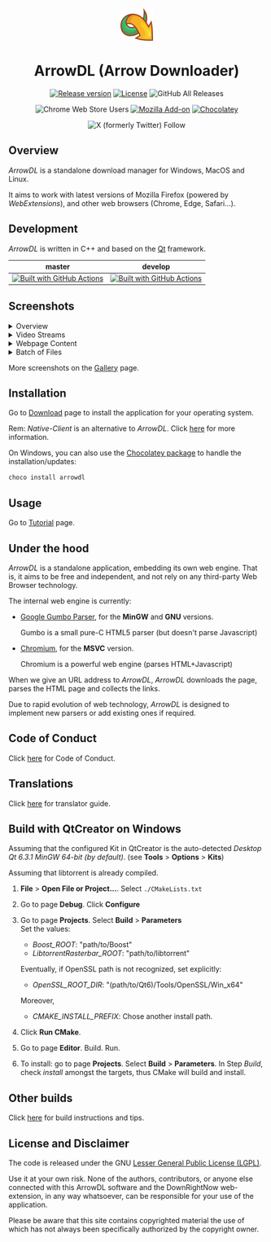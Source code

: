 <div align="center">
     
[![ArrowDL](./src/resources/logo/icon64.png)](#readme)

# ArrowDL (Arrow Downloader)

[![Release version](https://img.shields.io/github/v/release/setvisible/arrowdl?style=for-the-badge)](../../releases/latest)
[![License](https://img.shields.io/github/license/setvisible/arrowdl.svg?style=for-the-badge)](LICENSE) 
![GitHub All Releases](https://img.shields.io/github/downloads/setvisible/ArrowDL/total?style=for-the-badge)

![Chrome Web Store Users](https://img.shields.io/chrome-web-store/users/modofbhnhlagjmejdbalnijgncppjeio?style=for-the-badge&label=users&logo=google&logoColor=white)
[![Mozilla Add-on](https://img.shields.io/amo/users/arrow-dl?style=for-the-badge&label=users&logo=mozilla&logoColor=white)](https://addons.mozilla.org/firefox/addon/arrow-dl/ "Mozilla Firefox Add-on")
[![Chocolatey](https://img.shields.io/chocolatey/dt/arrowdl?style=for-the-badge&label=chocolatey%20package)](https://community.chocolatey.org/packages/arrowdl)

![X (formerly Twitter) Follow](https://img.shields.io/twitter/follow/ArrowDLApp?style=for-the-badge&logo=x&label=Follow&logoColor=white)

</div>

## Overview

*ArrowDL* is a standalone download manager for Windows, MacOS and Linux. 

It aims to work with latest versions of Mozilla Firefox (powered by *WebExtensions*), and other web browsers (Chrome, Edge, Safari...). 


## Development

*ArrowDL* is written in C++ and based on the [Qt](https://www.qt.io/ "https://www.qt.io/") framework.

| master | develop |
|---------|-----------|
| [![Built with GitHub Actions](https://github.com/setvisible/ArrowDL/actions/workflows/deployment.yml/badge.svg?style=for-the-badge&branch=master)](https://github.com/setvisible/ArrowDL/actions "Go to GitHub Actions") | [![Built with GitHub Actions](https://github.com/setvisible/arrowdl/actions/workflows/deployment.yml/badge.svg?style=for-the-badge&branch=develop)](https://github.com/setvisible/ArrowDL/actions "Go to GitHub Actions") |


## Screenshots

<details>
<summary>Overview</summary>

![ArrowDL](./screenshots/screenshot.png)

</details>
<details>
<summary>Video Streams</summary>

![Video Download](./screenshots/anim_youtube.gif)

</details>
<details>
<summary>Webpage Content</summary>

![WebPage](./screenshots/anim_01.gif)

</details>
<details>
<summary>Batch of Files</summary>

![Batch](./screenshots/anim_02.gif)

</details>

More screenshots on the [Gallery](https://www.arrow-dl.com/ArrowDL/category/screenshots.html "Go to Screenshots page") page.


## Installation

Go to [Download](https://www.arrow-dl.com/ArrowDL/category/download.html) page to install the application for your operating system.

Rem: *Native-Client* is an alternative to *ArrowDL*. Click [here](NativeClient.md "NativeClient.md") for more information.

On Windows, you can also use the [Chocolatey package](https://community.chocolatey.org/packages/arrowdl) to handle the installation/updates:
```powershell
choco install arrowdl
```

## Usage

Go to [Tutorial](https://www.arrow-dl.com/ArrowDL/category/tutorial.html) page.

## Under the hood

*ArrowDL* is a standalone application, embedding its own web engine. That is, it aims to be free and independent, and not rely on any third-party Web Browser technology.

The internal web engine is currently:

* [Google Gumbo Parser](https://github.com/google/gumbo-parser "https://github.com/google/gumbo-parser"), for the **MinGW** and **GNU** versions. 

     Gumbo is a small pure-C HTML5 parser (but doesn't parse Javascript)

* [Chromium](https://fr.wikipedia.org/wiki/Chromium "https://fr.wikipedia.org/wiki/Chromium"), for the **MSVC** version.

     Chromium is a powerful web engine (parses HTML+Javascript)

When we give an URL address to *ArrowDL*, *ArrowDL* downloads the page, parses the HTML page and collects the links.

Due to rapid evolution of web technology, *ArrowDL* is designed to implement new parsers or add existing ones if required.


## Code of Conduct

Click [here](CODE_OF_CONDUCT.md "CODE_OF_CONDUCT.md") for Code of Conduct.


## Translations

Click [here](TRANSLATORS.md "TRANSLATORS.md") for translator guide.


## Build with QtCreator on Windows

Assuming that the configured Kit in QtCreator is the auto-detected *Desktop Qt 6.3.1 MinGW 64-bit (by default)*. (see **Tools** > **Options** > **Kits**)

Assuming that libtorrent is already compiled.

1. **File** > **Open File or Project...**. 
   Select `./CMakeLists.txt`

1. Go to page **Debug**. Click **Configure**

1. Go to page **Projects**.
   Select **Build** > **Parameters**    
   Set the values:
    - *Boost_ROOT*: "path/to/Boost"
    - *LibtorrentRasterbar_ROOT*: "path/to/libtorrent"

    Eventually, if OpenSSL path is not recognized, set explicitly:
    - *OpenSSL_ROOT_DIR*: "(path/to/Qt6)/Tools/OpenSSL/Win_x64"

    Moreover,
    - *CMAKE_INSTALL_PREFIX*: Chose another install path.

1. Click **Run CMake**.

1. Go to page **Editor**. Build. Run.

1. To install: go to page **Projects**.
    Select **Build** > **Parameters**.
    In Step *Build*, check *install* amongst the targets, thus CMake will build and install.


## Other builds

Click [here](CONTRIBUTING.md "CONTRIBUTING.md") for build instructions and tips.


## License and Disclaimer

The code is released under the GNU [Lesser General Public License (LGPL)](LICENSE "LICENSE").

Use it at your own risk. None of the authors, contributors, or anyone else connected with this ArrowDL software and the DownRightNow web-extension, in any way whatsoever, can be responsible for your use of the application. 

Please be aware that this site contains copyrighted material the use of which has not always been specifically authorized by the copyright owner.
